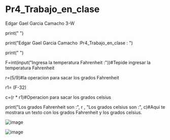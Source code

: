 # Pr4_Trabajo_en_clase

Edgar Gael Garcia Camacho 3-W

print(" ")

print("Edgar Gael Garcia Camacho :Pr4_Trabajo_en_clase : ")

print(" ")

F=int(input("Ingresa la temperatura Fahrenheit :"))#Tepide ingresar la temperatura Fahrenheit

r=(5/9)#la operacion para sacar los grados Fahrenheit

r1= (F-32)

c=(r * r1)#Operacion para sacar los grados celsius

print("Los grados Fahrenheit son :", r , "Los grados celsius son :", c)#Aqui te mostrara un texto con los grados Fahrenheit y los grados celsius.

![image](https://github.com/user-attachments/assets/72b76a36-870a-4390-8990-211c1f860df8)

![image](https://github.com/user-attachments/assets/2e05b07f-994c-4122-9194-5f35f3c1dfdd)


